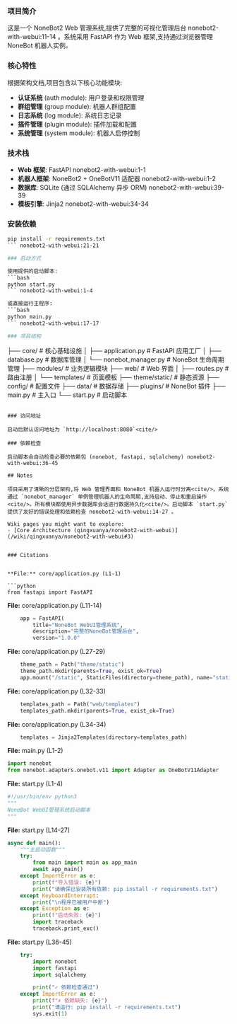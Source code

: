 
### 项目简介

这是一个 NoneBot2 Web 管理系统,提供了完整的可视化管理后台 nonebot2-with-webui:11-14 。系统采用 FastAPI 作为 Web 框架,支持通过浏览器管理 NoneBot 机器人实例<cite/>。

### 核心特性

根据架构文档,项目包含以下核心功能模块:
- **认证系统** (auth module): 用户登录和权限管理<cite/>
- **群组管理** (group module): 机器人群组配置<cite/>
- **日志系统** (log module): 系统日志记录<cite/>
- **插件管理** (plugin module): 插件加载和配置<cite/>
- **系统管理** (system module): 机器人启停控制<cite/>

### 技术栈

- **Web 框架**: FastAPI nonebot2-with-webui:1-1 
- **机器人框架**: NoneBot2 + OneBotV11 适配器 nonebot2-with-webui:1-2 
- **数据库**: SQLite (通过 SQLAlchemy 异步 ORM) nonebot2-with-webui:39-39 
- **模板引擎**: Jinja2 nonebot2-with-webui:34-34 

### 安装依赖

```bash
pip install -r requirements.txt
``` nonebot2-with-webui:21-21 

### 启动方式

使用提供的启动脚本:
```bash
python start.py
``` nonebot2-with-webui:1-4 

或直接运行主程序:
```bash
python main.py
``` nonebot2-with-webui:17-17 

### 项目结构

```
├── core/              # 核心基础设施
│   ├── application.py # FastAPI 应用工厂
│   ├── database.py    # 数据库管理
│   └── nonebot_manager.py # NoneBot 生命周期管理
├── modules/           # 业务逻辑模块
├── web/              # Web 界面
│   ├── routes.py     # 路由注册
│   └── templates/    # 页面模板
├── theme/static/     # 静态资源
├── config/           # 配置文件
├── data/             # 数据存储
├── plugins/          # NoneBot 插件
├── main.py           # 主入口
└── start.py          # 启动脚本
``` nonebot2-with-webui:27-29 nonebot2-with-webui:32-33 

### 访问地址

启动后默认访问地址为 `http://localhost:8080`<cite/>

### 依赖检查

启动脚本会自动检查必要的依赖包 (nonebot, fastapi, sqlalchemy) nonebot2-with-webui:36-45 

## Notes

项目采用了清晰的分层架构,将 Web 管理界面和 NoneBot 机器人运行时分离<cite/>。系统通过 `nonebot_manager` 单例管理机器人的生命周期,支持启动、停止和重启操作<cite/>。所有模块都使用异步数据库会话进行数据持久化<cite/>。启动脚本 `start.py` 提供了友好的错误处理和依赖检查 nonebot2-with-webui:14-27 。

Wiki pages you might want to explore:
- [Core Architecture (qingxuanya/nonebot2-with-webui)](/wiki/qingxuanya/nonebot2-with-webui#3)


### Citations


**File:** core/application.py (L1-1)

```python
from fastapi import FastAPI
```

**File:** core/application.py (L11-14)

```python
    app = FastAPI(
        title="NoneBot WebUI管理系统",
        description="完整的NoneBot管理后台",
        version="1.0.0"
```

**File:** core/application.py (L27-29)

```python
    theme_path = Path("theme/static")
    theme_path.mkdir(parents=True, exist_ok=True)
    app.mount("/static", StaticFiles(directory=theme_path), name="static")
```

**File:** core/application.py (L32-33)

```python
    templates_path = Path("web/templates")
    templates_path.mkdir(parents=True, exist_ok=True)
```

**File:** core/application.py (L34-34)

```python
    templates = Jinja2Templates(directory=templates_path)
```

**File:** main.py (L1-2)

```python
import nonebot
from nonebot.adapters.onebot.v11 import Adapter as OneBotV11Adapter
```

**File:** start.py (L1-4)

```python
#!/usr/bin/env python3
"""
NoneBot WebUI管理系统启动脚本
"""
```

**File:** start.py (L14-27)

```python
async def main():
    """主启动函数"""
    try:
        from main import main as app_main
        await app_main()
    except ImportError as e:
        print(f"导入错误: {e}")
        print("请确保已安装所有依赖: pip install -r requirements.txt")
    except KeyboardInterrupt:
        print("\n程序已被用户中断")
    except Exception as e:
        print(f"启动失败: {e}")
        import traceback
        traceback.print_exc()
```

**File:** start.py (L36-45)

```python
    try:
        import nonebot
        import fastapi
        import sqlalchemy

        print("✓ 依赖检查通过")
    except ImportError as e:
        print(f"✗ 依赖缺失: {e}")
        print("请运行: pip install -r requirements.txt")
        sys.exit(1)
```

